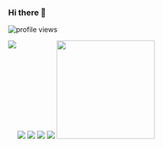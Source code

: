 ### Hi there 👋

![profile views](https://komarev.com/ghpvc/?username=baferpro&color=grey&style=flat-square)

[![](https://raw.githubusercontent.com/baferpro/github-profile-summary-cards/master/profile-summary-card-output/monokai/0-profile-details.svg)](https://github.com/vn7n24fzkq/github-profile-summary-cards)
[![](https://raw.githubusercontent.com/baferpro/github-profile-summary-cards/master/profile-summary-card-output/monokai/1-repos-per-language.svg)](https://github.com/vn7n24fzkq/github-profile-summary-cards)
[![](https://raw.githubusercontent.com/baferpro/github-profile-summary-cards/master/profile-summary-card-output/monokai/2-most-commit-language.svg)](https://github.com/vn7n24fzkq/github-profile-summary-cards)
<a href="https://spotify-github-profile.vercel.app/api/view?uid=315tz3rrthpb2q4roruy7zr6mrka&redirect=true" target="_blank">
   <img src="https://spotify-github-profile.vercel.app/api/view?uid=315tz3rrthpb2q4roruy7zr6mrka&cover_image=true" align="left">
</a>
[![](https://raw.githubusercontent.com/baferpro/github-profile-summary-cards/master/profile-summary-card-output/monokai/3-stats.svg)](https://github.com/vn7n24fzkq/github-profile-summary-cards)
<img src="https://raw.githubusercontent.com/baferpro/baferpro/master/sad.gif" height="200">